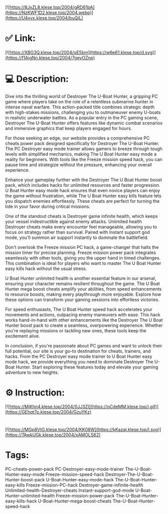 [![https://8JxZL8.klese.top/2004/gRD61bA](https://NzKWF1D2.klese.top/2004.webp)](https://U4xyx.klese.top/2004/buQiL)
# ✅ Link:
[![https://XBG3Q.klese.top/2004/oE5bm](https://w6e61.klese.top/d.svg)](https://f1AigNn.klese.top/2004/7geyOZnp)
# 💻 Description:
Dive into the thrilling world of Destroyer The U-Boat Hunter, a gripping PC game where players take on the role of a relentless submarine hunter in intense naval warfare. This action-packed title combines strategic depth with high-stakes missions, challenging you to outmaneuver enemy U-boats in realistic underwater battles. As a popular entry in the PC gaming scene, Destroyer The U-Boat Hunter offers features like dynamic combat scenarios and immersive graphics that keep players engaged for hours.



For those seeking an edge, our website provides a comprehensive PC cheats power pack designed specifically for Destroyer The U-Boat Hunter. The PC Destroyer easy mode trainer allows gamers to breeze through tough levels with simplified mechanics, making The U Boat Hunter easy mode a reality for beginners. With tools like the Freeze mission speed hack, you can pause time and strategize without the pressure, enhancing your overall experience.



Enhance your gameplay further with the Destroyer The U Boat Hunter boost pack, which includes hacks for unlimited resources and faster progression. U Boat Hunter easy mode hack ensures that even novice players can enjoy the game without frustration, while The U Boat Hunter easy kills feature lets you dispatch enemies effortlessly. These cheats are perfect for turning the tide in your favor during critical missions.



One of the standout cheats is Destroyer game infinite health, which keeps your vessel indestructible against enemy attacks. Unlimited health Destroyer cheats make every encounter feel manageable, allowing you to focus on strategy rather than survival. Paired with Instant support god mode, you'll summon air support instantly to dominate the battlefield.



Don't overlook the Freeze mission PC hack, a game-changer that halts the mission timer for precise planning. Freeze mission power pack integrates seamlessly with other tools, giving you the upper hand in timed challenges. This combination is ideal for players who want to master The U Boat Hunter easy kills hack without the usual stress.



U Boat Hunter unlimited health is another essential feature in our arsenal, ensuring your character remains resilient throughout the game. The U Boat Hunter mega boost cheats amplify your abilities, from speed enhancements to resource boosts, making every playthrough more enjoyable. Explore how these options can transform your gaming sessions into effortless victories.



For speed enthusiasts, The U Boat Hunter speed hack accelerates your movements and actions, outpacing enemy maneuvers with ease. This hack works hand-in-hand with other enhancements like the Destroyer The U Boat Hunter boost pack to create a seamless, overpowering experience. Whether you're replaying missions or tackling new ones, these tools keep the excitement alive.



In conclusion, if you're passionate about PC games and want to unlock their full potential, our site is your go-to destination for cheats, trainers, and hacks. From the PC Destroyer easy mode trainer to U Boat Hunter easy mode hack, we provide everything you need to dominate Destroyer The U-Boat Hunter. Start exploring these features today and elevate your gaming adventure to new heights.

# ⚙️ Instruction:
[![https://MjKhn4.klese.top/2004/0JJ3ZI](https://oCdeMM.klese.top/i.gif)](https://GEhqt7o.klese.top/2004/GzuYKz)
#
[![https://MGp8VtG.klese.top/2004/KK08W](https://kKazaj.klese.top/l.svg)](https://7AwkUGk.klese.top/2004/xAMOLS62)
# Tags:
PC-cheats-power-pack PC-Destroyer-easy-mode-trainer The-U-Boat-Hunter-easy-mode Freeze-mission-speed-hack Destroyer-The-U-Boat-Hunter-boost-pack U-Boat-Hunter-easy-mode-hack The-U-Boat-Hunter-easy-kills Freeze-mission-PC-hack Destroyer-game-infinite-health Unlimited-health-Destroyer-cheats Instant-support-god-mode U-Boat-Hunter-unlimited-health Freeze-mission-power-pack The-U-Boat-Hunter-easy-kills-hack U-Boat-Hunter-mega-boost-cheats The-U-Boat-Hunter-speed-hack







